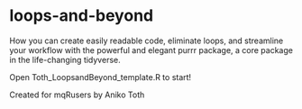 # loops-and-beyond
How you can create easily readable code, eliminate loops, and streamline your workflow with the powerful and elegant purrr package, a core package in the life-changing tidyverse. 

Open Toth_LoopsandBeyond_template.R to start!

Created for mqRusers by Aniko Toth
